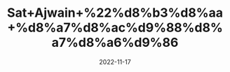 ---
title: 'Sat+Ajwain+%22%d8%b3%d8%aa+%d8%a7%d8%ac%d9%88%d8%a7%d8%a6%d9%86'
date: '2022-11-17' 
metatag: '' 
inventory: '0' 
draft: false 
# meta description 
shortDescripton: 'Thymol+improves+digestion+by+relaxing+smooth+muscles%2c+prevents+menstrual+cramps%2c+attenuates+respiratory+problems+'
description: 'Extracts+%22+Chemical+%22%da%a9%d9%85%db%8c%da%a9%d9%84'
longdescription: ''
tags: ''
brand: ''
subCategory: ''
unit: '10 gm-Pk'
sellCount: '0'
featured: True
# product Price
price: '60.0'
# Product Short Description
shortDescription: 'Thymol+improves+digestion+by+relaxing+smooth+muscles%2c+prevents+menstrual+cramps%2c+attenuates+respiratory+problems+'
productID: '7D1C21DC-513B-ED11-996A-005056B3A416'
type: 'products'
category: 'Extracts+%22+Chemical+%22%da%a9%d9%85%db%8c%da%a9%d9%84' 
thumnailproduct: 'https://eraconnect.blob.core.windows.net/product-images/aminsaddiquidawakhana/6d25f388-0b33-4097-94fb-9a222c3ab53f.webp' 
images:
  - image: 'https://eraconnect.blob.core.windows.net/product-images/aminsaddiquidawakhana/6d25f388-0b33-4097-94fb-9a222c3ab53f.webp'  
Variants:
---